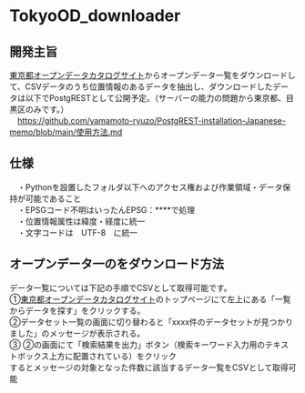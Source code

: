 # TokyoOD_downloader  
## 開発主旨  
[東京都オープンデータカタログサイト](https://portal.data.metro.tokyo.lg.jp/)からオープンデータ一覧をダウンロードして、CSVデータのうち位置情報のあるデータを抽出し、ダウンロードしたデータは以下でPostgRESTとして公開予定。（サーバーの能力の問題から東京都、目黒区のみです。）  
　https://github.com/yamamoto-ryuzo/PostgREST-installation-Japanese-memo/blob/main/使用方法.md  

## 仕様  
　・Pythonを設置したフォルダ以下へのアクセス権および作業領域・データ保持が可能であること    
　・EPSGコード不明はいったんEPSG：****で処理   
　・位置情報属性は緯度・経度に統一  
　・文字コードは　UTF-8　に統一   

## オープンデータ一のをダウンロード方法  
データ一覧については下記の手順でCSVとして取得可能です。  
①[東京都オープンデータカタログサイト](https://portal.data.metro.tokyo.lg.jp/)のトップページにて左上にある「一覧からデータを探す」をクリックする。  
②データセット一覧の画面に切り替わると「xxxx件のデータセットが見つかりました」のメッセージが表示される。  
③ ②の画面にて「検索結果を出力」ボタン（検索キーワード入力用のテキストボックス上方に配置されている）をクリック  
するとメッセージの対象となった件数に該当するデータ一覧をCSVとして取得可能  
